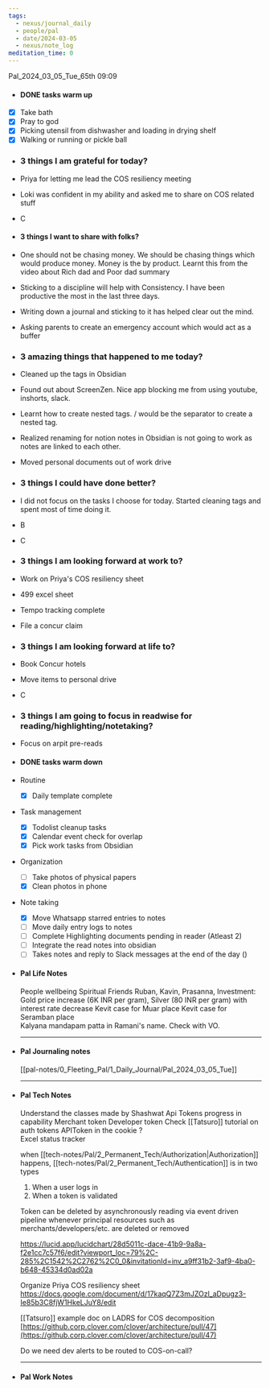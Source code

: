 ```yaml
---
tags:
  - nexus/journal_daily
  - people/pal
  - date/2024-03-05
  - nexus/note_log
meditation_time: 0
---
```


Pal_2024_03_05_Tue_65th
09:09

- #### DONE tasks warm up
- [x] Take bath
- [x] Pray to god
- [x] Picking utensil from dishwasher and loading in drying shelf
- [x] Walking or running or pickle ball
- ### 3 things I am grateful for today?
- Priya for letting me lead the COS resiliency meeting
- Loki was confident in my ability and asked me to share on COS related stuff
- C
- #### 3 things I want to share with folks?
- One should not be chasing money. We should be chasing things which would produce money. Money is the by product. Learnt this from the video about Rich dad and Poor dad summary
- Sticking to a discipline will help with Consistency. I have been productive the most in the last three days.
- Writing down a journal and sticking to it has helped clear out the mind.
- Asking parents to create an emergency account which would act as a buffer
- ### 3 amazing things that happened to me today?
- Cleaned up the tags in Obsidian
- Found out about ScreenZen. Nice app blocking me from using youtube, inshorts, slack.
- Learnt how to create nested tags. / would be the separator to create a nested tag.
- Realized renaming for notion notes in Obsidian is not going to work as notes are linked to each other.
- Moved personal documents out of work drive
- ### 3 things I could have done better?
- I did not focus on the tasks I choose for today. Started cleaning tags and spent most of time doing it.
- B
- C
- ### 3 things I am looking forward at work to?
- Work on Priya's COS resiliency sheet
- 499 excel sheet
- Tempo tracking complete
- File a concur claim
- ### 3 things I am looking forward at life to?
- Book Concur hotels
- Move items to personal drive
- C
- ### 3 things I am going to focus in readwise for reading/highlighting/notetaking?
- Focus on arpit pre-reads
- #### DONE tasks warm down
- Routine
	- [x] Daily template complete
- Task management
	- [x] Todolist cleanup tasks
	- [x] Calendar event check for overlap
	- [x] Pick work tasks from Obsidian
- Organization
	- [ ] Take photos of physical papers
	- [x] Clean photos in phone
- Note taking
	- [x] Move Whatsapp starred entries to notes
	- [ ] Move daily entry logs to notes
	- [ ] Complete Highlighting documents pending in reader (Atleast 2)
	- [ ] Integrate the read notes into obsidian
	- [ ] Takes notes and reply to Slack messages at the end of the day ()
- #### Pal Life Notes
  
  People wellbeing
  Spiritual
  Friends Ruban, Kavin, Prasanna, 
  Investment: Gold price increase (6K INR per gram), Silver (80 INR per gram) with interest rate decrease 
  Kevit case for Muar place
  Kevit case for Seramban place   
  Kalyana mandapam patta in Ramani's name. Check with VO. 
  
  -----------
- #### Pal Journaling notes 
  
  [[pal-notes/0_Fleeting_Pal/1_Daily_Journal/Pal_2024_03_05_Tue]]
  
  ------
- #### Pal Tech Notes
  
  Understand the classes made by Shashwat 
  Api Tokens progress in capability 
  Merchant token 
  Developer token 
  Check [[Tatsuro]] tutorial on auth tokens 
  APIToken in the cookie ?  
  Excel status tracker 
  
  when [[tech-notes/Pal/2_Permanent_Tech/Authorization|Authorization]] happens, [[tech-notes/Pal/2_Permanent_Tech/Authentication]] is in two types  
  1. When a user logs in
  2. When a token is validated
  
  Token can be deleted by asynchronously reading via event driven pipeline whenever principal resources such as merchants/developers/etc. are deleted or removed 
  
  https://lucid.app/lucidchart/28d5011c-dace-41b9-9a8a-f2e1cc7c57f6/edit?viewport_loc=79%2C-285%2C1542%2C2762%2C0_0&invitationId=inv_a9ff31b2-3af9-4ba0-b648-45334d0ad02a  
  
  Organize Priya COS resiliency sheet https://docs.google.com/document/d/17kaqQ7Z3mJZOzl_aDpugz3-Ie85b3C8fjW1HkeLJuY8/edit  
  
  [[Tatsuro]] example doc on LADRS for COS decomposition [https://github.corp.clover.com/clover/architecture/pull/47](https://github.corp.clover.com/clover/architecture/pull/47)   
  
  Do we need dev alerts to be routed to COS-on-call? 
  
  ------
- #### Pal Work Notes